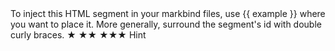 <variable name="example">
To inject this HTML segment in your markbind files, use {{ example }} where you want to place it.
More generally, surround the segment's id with double curly braces.
</variable>


<variable name="one_star">
<span class="badge badge-success">★</span>
</variable>

<variable name="two_star">
<span class="badge badge-warning">★★</span>
</variable>

<variable name="three_star">
<span class="badge badge-danger">★★★</span>
</variable>

<variable name="hint_badge">
<span class="badge badge-info">Hint</span>
</variable>

<variable from="variables.json" />